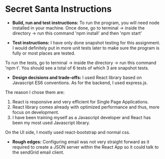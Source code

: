 # Secret Santa Instructions

- **Build, run and test instructions:**
  To run the program, you will need node installed in your machine.
  Once done, go to terminal -> inside the directory -> run this command 'npm install' and then 'npm start'

- **Test instructions:**
  I have only done snapshot testing for this assignment. I would definitely put in more unit tests later to make sure the program is fully or most places are tested.

To run the tests, go to terminal -> inside the directory -> run this command 'npm t'. You should see a total of 6 tests of which 3 are snapshot tests.

- **Design decisions and trade-offs:**
  I used React library based on Javascript ES6 conventions. As for the backend, I used express.js.

The reason I chose them are:

1. React is responsive and very efficient for Single Page Applications.
2. React library comes already with optimized performance and
   thus, more focus on development.
3. I have been training myself as a Javascript developer and React has been my most used Javascript library.

On the UI side, I mostly used react-bootstrap and normal css.

- **Rough edges:**
  Configuring email was not very straight forward as it required
  to create a JSON server within the React App so it could talk
  to the sendGrid email client.
